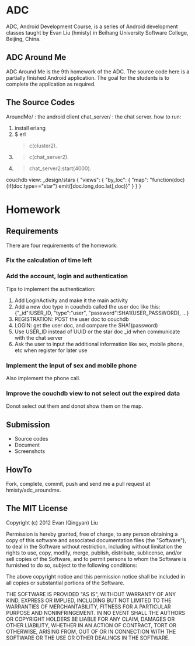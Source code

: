 ADC
===
ADC, Android Development Course, is a series of Android development classes taught by Evan Liu (hmisty) in Beihang University Software College, Beijing, China.

ADC Around Me
---
ADC Around Me is the 9th homework of the ADC.
The source code here is a partially finished Android application. The goal for the students is to complete the application as required.

The Source Codes
---
AroundMe/ : the android client
chat_server/ : the chat server. how to run:
  1. install erlang
  1. $ erl
     > c(cluster2).
  1. > c(chat_server2).
  1. > chat_server2:start(4000).

couchdb view: _design/stars { "views": { "by_loc": { "map": "function(doc){if(doc.type==\"star\") emit([doc.long,doc.lat],doc)}" } } } 

Homework
===

Requirements
---
There are four requirements of the homework:

### Fix the calculation of time left

### Add the account, login and authentication
Tips to implement the authentication:
  1. Add LoginActivity and make it the main activity
  1. Add a new doc type in couchdb called the user doc like this: {"_id":USER_ID, "type":"user", "password":SHA1(USER_PASSWORD), ...}
  1. REGISTRATION: POST the user doc to couchdb
  1. LOGIN: get the user doc, and compare the SHA1(password)
  1. Use USER_ID instead of UUID or the star doc _id when communicate with the chat server
  1. Ask the user to input the additional information like sex, mobile phone, etc when register for later use

### Implement the input of sex and mobile phone
Also implement the phone call.

### Improve the couchdb view to not select out the expired data
Donot select out them and donot show them on the map.

Submission
---
  * Source codes
  * Document
  * Screenshots

HowTo
---
Fork, complete, commit, push and send me a pull request at hmisty/adc_aroundme.

The MIT License
---
Copyright (c) 2012
Evan (Qingyan) Liu

Permission is hereby granted, free of charge, to any person obtaining a copy
of this software and associated documentation files (the "Software"), to deal
in the Software without restriction, including without limitation the rights
to use, copy, modify, merge, publish, distribute, sublicense, and/or sell
copies of the Software, and to permit persons to whom the Software is
furnished to do so, subject to the following conditions:

The above copyright notice and this permission notice shall be included in
all copies or substantial portions of the Software.

THE SOFTWARE IS PROVIDED "AS IS", WITHOUT WARRANTY OF ANY KIND, EXPRESS OR
IMPLIED, INCLUDING BUT NOT LIMITED TO THE WARRANTIES OF MERCHANTABILITY,
FITNESS FOR A PARTICULAR PURPOSE AND NONINFRINGEMENT. IN NO EVENT SHALL THE
AUTHORS OR COPYRIGHT HOLDERS BE LIABLE FOR ANY CLAIM, DAMAGES OR OTHER
LIABILITY, WHETHER IN AN ACTION OF CONTRACT, TORT OR OTHERWISE, ARISING FROM,
OUT OF OR IN CONNECTION WITH THE SOFTWARE OR THE USE OR OTHER DEALINGS IN
THE SOFTWARE.
